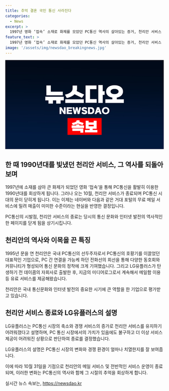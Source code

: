 ```yaml
---
title: 추억 결혼 국민 통신 사라진다
categories:
  - News
excerpt: >
  1997년 영화 ‘접속’ 소재로 화제를 모았던 PC통신 역사의 살아있는 증거, 천리안 서비스 종료 예정. 10월 31일을 기해 메일 및 전반적인 서비스 운영이 종료되며, 천리안은 그 역사 속으로 사라지게 된다. 현재의 네이버, 다음과 같은 거대 포털의 무료 메일 서비스에 밀려 매출이 감소한 것으로 전해졌으며, 이에 LG유플러스는 PC 통신 시장 축소와 포털 서비스의 강세 등을 이유로 서비스 종료를 결정했다고 밝혔다. PC통신의 선두주자로 국내 통신 문화를 이끈 천리안이 이제는 운영상 어려워져 결국 서비스를 종료하게 된 것이다.
feature_text: >
  1997년 영화 ‘접속’ 소재로 화제를 모았던 PC통신 역사의 살아있는 증거, 천리안 서비스 종료 예정. 10월 31일을 기해 메일 및 전반적인 서비스 운영이 종료되며, 천리안은 그 역사 속으로 사라지게 된다. 현재의 네이버, 다음과 같은 거대 포털의 무료 메일 서비스에 밀려 매출이 감소한 것으로 전해졌으며, 이에 LG유플러스는 PC 통신 시장 축소와 포털 서비스의 강세 등을 이유로 서비스 종료를 결정했다고 밝혔다. PC통신의 선두주자로 국내 통신 문화를 이끈 천리안이 이제는 운영상 어려워져 결국 서비스를 종료하게 된 것이다.
image: '/assets/img/newsdao_breakingnews.jpg'
---
```


<p><img src="/assets/img/newsdao_breakingnews.jpg" alt="ontimetimes 속보" /></p>

<h2 data-ke-size="size26">한 때 1990년대를 빛냈던 천리안 서비스, 그 역사를 되돌아보며</h2>

<p>1997년에 소재를 삼아 큰 화제가 되었던 영화 ‘접속’을 통해 PC통신을 활발히 이용한 1990년대를 회상하게 됩니다. 그러나 오는 10월, 천리안 서비스가 종료되며 PC통신 시대의 문이 닫히게 됩니다. 이는 이제는 네이버와 다음과 같은 거대 포털의 무료 메일 서비스에 밀려 매출이 미미한 수준이라는 현실을 반영한 결정입니다. </p>

<p data-ke-size="size16">PC통신의 시발점, 천리안 서비스의 종료는 당시의 통신 문화와 인터넷 발전의 역사적인 한 페이지를 닫게 됨을 상기시킵니다.</p>

<h2 data-ke-size="size26">천리안의 역사와 이목을 끈 특징</h2>

<p>1995년 문을 연 천리안은 국내 PC통신의 선두주자로서 PC통신의 호황기를 이끌었던 대표적인 기업으로, PC 간 연결을 가능케 하던 전화선의 회선을 통해 다양한 동호회와 커뮤니티가 형성되어 통신 문화의 정착에 크게 기여했습니다. 그리고 LG유플러스가 탄생하기 전 데이콤의 자회사로 출발한 후, 지금의 미디어로그로서 계속해서 메일함 이용 등 유료 서비스를 제공해왔습니다.</p>

<p data-ke-size="size16">천리안은 국내 통신문화와 인터넷 발전의 중요한 시기에 큰 역할을 한 기업으로 평가받고 있습니다.</p>

<h2 data-ke-size="size26">천리안 서비스 종료와 LG유플러스의 설명</h2>

<p>LG유플러스는 PC통신 시장의 축소와 경쟁 서비스의 증가로 천리안 서비스를 유지하기 어려워졌다고 설명하며, PC 통신 시장에서의 가치가 있음에도 불구하고 더 이상 서비스 제공이 어려워진 상황으로 판단하여 종료를 결정했습니다. </p>

<p data-ke-size="size16">LG유플러스의 설명은 PC통신 시장의 변화와 경쟁 환경이 얼마나 치열한지를 잘 보여줍니다.</p>

<p>이에 따라 10월 31일을 기점으로 천리안의 메일 서비스 및 전반적인 서비스 운영이 종료되며, 이러한 변화는 PC통신의 역사와 함께 그 시절의 추억을 회상하게 합니다.</p>
실시간 뉴스 속보는, <a href="https://newsdao.kr" rel="dofollow">https://newsdao.kr</a>


